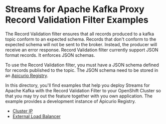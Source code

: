 # Streams for Apache Kafka Proxy Record Validation Filter Examples

The Record Validation filter ensures that all records produced to a kafka topic conform to an expected schema.
Records that don't conform to the expected schema will not be sent to the broker. Instead, the producer will
receive an error response.  Record Validation filter currently support JSON format records.  It enforces JSON
schemas.

To use the Record Validation filter, you must have a JSON schema defined for records published to the topic.
The JSON schema need to be stored in an [Apicurio Registry](https://docs.redhat.com/en/documentation/red_hat_build_of_apicurio_registry/).

In this directory, you'll find examples that help you deploy Streams for Apache Kafka with the Record Validation Filter
to your OpenShift Cluster so that you may try out the feature together with you own application.
The example provides a development instance of Apicurio Registry.

* [Cluster IP](./cluster-ip)
* [External Load Balancer](./load-balancer)

